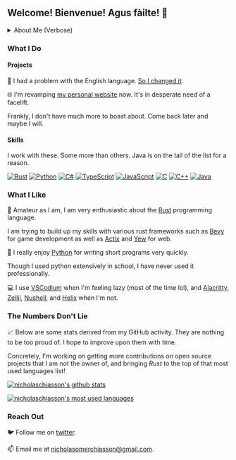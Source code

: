 ## Welcome! Bienvenue! Agus fàilte! 👋

<details>

  <summary>About Me (Verbose)</summary>

  My name is Nicholas Omer Chiasson. Here and there I may go by Nick, Nicky C, Nicky Bicky, Sticholas, Bix, or even Baby Calves, among other aliases.

  Professionally, I build, evolve, and maintain microservices in a complex web API platform striving to enrich the online experience of the games industry.

  Outside of work, the projects I tend to work on admittedly produce next to no practical value aside from providing me with excuses to continue learning and developing my skills.

  You might say I love to work on pointless projects, but the truth is that the only ideas I ever come up with that spark my passion simply are not million dollar ideas. If I get an idea that interests me, I run with it. Most of the time, it's a dumb idea.

  In spite of that, I try to embrace the philosophy that it's better to embark on a journey with no prize at the end than to do nothing at all.

  In the end, I like to keep things light hearted, as you can perhaps tell by my overly verbose and casual writing style for which I have ignored advice suggesting against publishing on the open internet for all to bear witness to. Above all, I am seeking chances to grow and build.

</details>

### What I Do

#### Projects

🏴󠁧󠁢󠁥󠁮󠁧󠁿 I had a problem with the English language. [So I changed it](https://github.com/nicholaschiasson/ingLix).

🌐 I'm revamping [my personal website](https://nicholaschiasson.github.io) now. It's in desperate need of a facelift.

Frankly, I don't have much more to boast about. Come back later and maybe I will.

#### Skills

I work with these. Some more than others. Java is on the tail of the list for a reason.

[![Rust](https://www.rust-lang.org/logos/rust-logo-32x32.png)](https://www.rust-lang.org/)
[![Python](https://cdn.jsdelivr.net/npm/programming-languages-logos/src/python/python_32x32.png)](https://www.python.org/)
[![C#](https://cdn.jsdelivr.net/npm/programming-languages-logos/src/csharp/csharp_32x32.png)](https://docs.microsoft.com/en-us/dotnet/csharp/)
[![TypeScript](https://cdn.jsdelivr.net/npm/programming-languages-logos/src/typescript/typescript_32x32.png)](https://www.typescriptlang.org/)
[![JavaScript](https://cdn.jsdelivr.net/npm/programming-languages-logos/src/javascript/javascript_32x32.png)](https://www.javascript.com/)
[![C](https://cdn.jsdelivr.net/npm/programming-languages-logos/src/c/c_32x32.png)](https://en.wikipedia.org/wiki/C_(programming_language))
[![C++](https://cdn.jsdelivr.net/npm/programming-languages-logos/src/cpp/cpp_32x32.png)](https://en.wikipedia.org/wiki/C%2B%2B)
[![Java](https://cdn.jsdelivr.net/npm/programming-languages-logos/src/java/java_32x32.png)](https://www.java.com/)

### What I Like

🦀 Amateur as I am, I am very enthusiastic about the [Rust](https://github.com/rust-lang/) programming language.

I am trying to build up my skills with various rust frameworks such as [Bevy](https://github.com/bevyengine) for game development as well as [Actix](https://github.com/actix) and [Yew](https://github.com/yewstack) for web.

🐍 I really enjoy [Python](https://www.python.org) for writing short programs very quickly.

Though I used python extensively in school, I have never used it professionally.

:computer: I use [VSCodium](https://github.com/VSCodium) when I'm feeling lazy (most of the time lol), and [Alacritty](https://github.com/alacritty), [Zellij](https://github.com/zellij-org), [Nushell](https://github.com/nushell), and [Helix](https://github.com/helix-editor) when I'm not.

### The Numbers Don't Lie

📈 Below are some stats derived from my GitHub activity. They are nothing to be too proud of. I hope to improve upon them with time.

Concretely, I'm working on getting more contributions on open source projects that I am not the owner of, and bringing _Rust_ to the top of that most used languages list!

[![nicholaschiasson's github stats](https://github-readme-stats.vercel.app/api?username=nicholaschiasson&count_private=true&show_icons=true&hide_border=true&custom_title=GitHub%20Stats&bg_color=00000000&text_color=27e8a7)](https://github.com/anuraghazra/github-readme-stats)

[![nicholaschiasson's most used languages](https://github-readme-stats.vercel.app/api/top-langs?username=nicholaschiasson&count_private=true&show_icons=true&hide_border=true&langs_count=10&layout=compact&bg_color=00000000&text_color=27e8a7&hide=GLSL,HLSL,ShaderLab&exclude_repo=MagicRealm)](https://github.com/anuraghazra/github-readme-stats)

### Reach Out

🐦 Follow me on [twitter](https://twitter.com/nichobicholas).

📫 Email me at [nicholasomerchiasson@gmail.com](mailto:nicholasomerchiasson@gmail.com).
